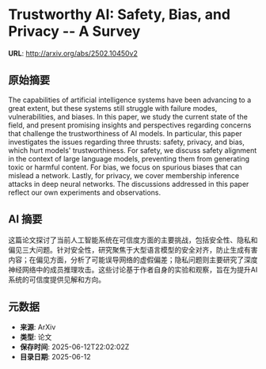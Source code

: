 # Trustworthy AI: Safety, Bias, and Privacy -- A Survey

**URL**: http://arxiv.org/abs/2502.10450v2

## 原始摘要

The capabilities of artificial intelligence systems have been advancing to a
great extent, but these systems still struggle with failure modes,
vulnerabilities, and biases. In this paper, we study the current state of the
field, and present promising insights and perspectives regarding concerns that
challenge the trustworthiness of AI models. In particular, this paper
investigates the issues regarding three thrusts: safety, privacy, and bias,
which hurt models' trustworthiness. For safety, we discuss safety alignment in
the context of large language models, preventing them from generating toxic or
harmful content. For bias, we focus on spurious biases that can mislead a
network. Lastly, for privacy, we cover membership inference attacks in deep
neural networks. The discussions addressed in this paper reflect our own
experiments and observations.


## AI 摘要

这篇论文探讨了当前人工智能系统在可信度方面的主要挑战，包括安全性、隐私和偏见三大问题。针对安全性，研究聚焦于大型语言模型的安全对齐，防止生成有害内容；在偏见方面，分析了可能误导网络的虚假偏差；隐私问题则主要研究了深度神经网络中的成员推理攻击。这些讨论基于作者自身的实验和观察，旨在为提升AI系统的可信度提供见解和方向。

## 元数据

- **来源**: ArXiv
- **类型**: 论文
- **保存时间**: 2025-06-12T22:02:02Z
- **目录日期**: 2025-06-12
